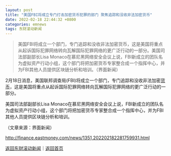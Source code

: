 ```yaml
---
layout: post
title: "美国FBI将成立专门打击加密货币犯罪的部门 聚焦追踪和没收非法加密货币"
date: 2022-02-18 22:44:32 +0800
categories: emnews
tags: 东财滚动新闻
---
```

> 美国FBI将成立一个部门，专门追踪和没收非法加密货币，这是美国将重点从起诉国际犯罪网络转向瓦解国际犯罪网络的更广泛行动的一部分。美国司法部副部长Lisa Monaco在慕尼黑网络安全会议上说，FBI新成立的团队名为虚拟资产行动小组，这个部门将把加密货币专家整合成一个指挥中心，并为FBI其他人员提供区块链分析和培训。（界面新闻）

<p>2月18日消息，美国联邦调查局(FBI)将成立一个部门，专门追踪和没收非法加密<span id="Info.3326"><a href="http://data.eastmoney.com/cjsj/hbgyl.html" class="infokey">货币</a></span>，这是美国将重点从起诉国际犯罪网络转向瓦解国际犯罪网络的更广泛行动的一部分。</p>
 <p>美国司法部副部长Lisa Monaco在慕尼黑网络安全会议上说，FBI新成立的团队名为虚拟资产行动小组，这个部门将把加密货币专家整合成一个指挥中心，并为FBI其他人员提供区块链分析和培训。</p><p class="em_media">（文章来源：界面新闻）</p>

<http://finance.eastmoney.com/news/1351,202202182281759931.html>

[返回东财滚动新闻](//finews.withounder.com/emnews/)｜[返回首页](//finews.withounder.com/)